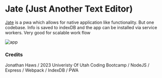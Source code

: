 # Jate (Just Another Text Editor)

[Jate](https://jate-progressive-webapp.herokuapp.com/) is a pwa which allows for native application like functionality. But one codebase. Info is saved to indexDB and the app can be installed via service workers. Very good for scalable work flow

![app](https://user-images.githubusercontent.com/108207472/233817952-71ad0e70-6db3-45d3-874d-cbc95b704256.PNG)

### Credits
Jonathan Haws / 2023 Univeristy Of Utah Coding Bootcamp / NodeJS / Express / Webpack / IndexDB / PWA
